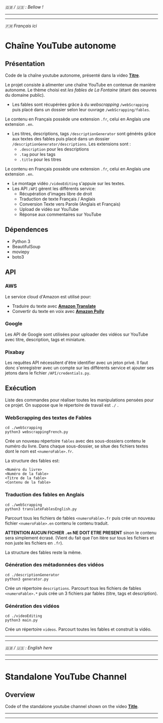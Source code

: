 _:gb: / :us: : Bellow !_

---

---

_:fr: Français ici_

# Chaîne YouTube autonome

## Présentation

Code de la chaîne youtube autonome, présenté dans la video **[Titre](https://youtu.be/LIEN "Voir la vidéo")**.

Le projet consiste à alimenter une chaîne YouTube en contenue de manière autonome. Le thème choisi est _les fables de La Fontaine_ (étant des oeuvres du domaine public).

- Les fables sont récupérées grâce à du _webscrapping_ `/webScrapping` puis placé dans un dossier selon leur ouvrage `/webScrapping/fables`.

Le contenu en Français possède une extension `.fr`, celui en Anglais une extension `.en`.

- Les titres, descriptions, tags `/descriptionGenerator` sont générés grâce aux textes des fables puis placé dans un dossier `/descriptionGenerator/descriptions`. Les extensions sont :
  - `.description` pour les descriptions
  - `.tag` pour les tags
  - `.title` pour les titres

Le contenu en Français possède une extension `.fr`, celui en Anglais une extension `.en`.

- Le montage vidéo `/videoEditing` s'appuie sur les textes.
- Les API `/API` gèrent les différents service:
  - Récupération d'images libre de droit
  - Traduction de texte Français / Anglais
  - Conversion Texte vers Parole (Anglais et Français)
  - Upload de vidéo sur YouTube
  - Réponse aux commentaires sur YouTube

## Dépendences

- Python 3
- BeautifulSoup
- moviepy
- boto3

## API

### AWS

Le service cloud d'Amazon est utilisé pour:

- Traduire du texte avec **[Amazon Translate](https://aws.amazon.com/fr/translate/ "Voir la présentation")**
- Convertir du texte en voix avec **[Amazon Polly](https://aws.amazon.com/fr/polly/ "Voir la présentation")**

### Google

Les API de Google sont utilisées pour uploader des vidéos sur YouTube avec titre, description, tags et miniature.

### Pixabay

Les requêtes API nécessitent d'être identifier avec un jeton privé. Il faut donc s'enregistrer avec un compte sur les différents service et ajouter ses jetons dans le fichier `/API/credentials.py`.

## Exécution

Liste des commandes pour réaliser toutes les manipulations pensées pour ce projet.
On suppose que le répertoire de travail est `./` .

### WebScrapping des textes de Fables

```
cd ./webScrapping
python3 webscrappingFrench.py
```

Crée un nouveau répertoire `fables` avec des sous-dossiers contenu le numéro du livre. Dans chaque sous-dossier, se situe des fichiers textes dont le nom est `<numeroFable>.fr`.

La structure des fables est:

```
<Numéro du livre>
<Numéro de la fable>
<Titre de la fable>
<Contenu de la fable>
```

### Traduction des fables en Anglais

```
cd ./webScrapping
python3 translateFablesEnglish.py
```

Parcourt tous les fichiers de fables `<numeroFable>.fr` puis crée un nouveau fichier `<numeroFable>.en` contenu le contenu traduit.

**ATTENTION AUCUN FICHIER `.en` NE DOIT ETRE PRESENT** sinon le contenu sera simplement écrasé. (Vient du fait que l'on itère sur tous les fichiers et non juste les fichiers en `.fr`).

La structure des fables reste la même.

### Génération des métadonnées des vidéos

```
cd ./descriptionGenerator
python3 generator.py
```

Crée un répertoire `descriptions`. Parcourt tous les fichiers de fables `<numeroFable>.*` puis crée un 3 fichiers par fables (titre, tags et description).

### Génération des vidéos

```
cd ./videoEditing
python3 main.py
```

Crée un répertoire `videos`. Parcourt toutes les fables et construit la vidéo.

---

---

_:gb: / :us: : English here_

---

---

# Standalone YouTube Channel

## Overview

Code of the standalone youtube channel shown on the video **[Title](https://youtu.be/LINK "Watch the video")**.

---

---

```

```
